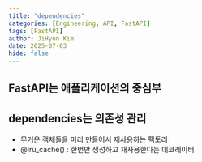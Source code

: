 ```yaml
---
title: "dependencies"
categories: [Engineering, API, FastAPI]
tags: [FastAPI]
author: JiHyun Kim
date: 2025-07-03
hide: false
---
```



## FastAPI는 애플리케이션의 중심부


## dependencies는 의존성 관리 
- 무거운 객체들을 미리 만들어서 재사용하는 팩토리
- @lru_cache() : 한번만 생성하고 재사용한다는 데코레이터

